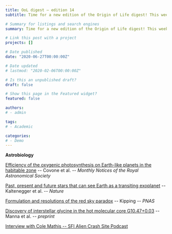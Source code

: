 ```yaml
---
title: OoL digest — edition 14
subtitle: Time for a new edition of the Origin of Life digest! This week we have several articles in the subfield of astrobiology. In the first paper by Covone, we have an analysis of the hypothetical photosynthesis process around known exoplanets. Published in *Nature*, Kaltenegger evaluated which of those exoplanets could see Earth as a transiting exoplanet. We also have a paper taking a look at the habitability of red dwarfs, and the corresponding paradox according to which given their ubiquity we *should* be around one of them. On arXiv a preprint was submitted by Manna et al. reporting the detection of glycine in the ISM by the ALMA observatory. Finally, I’ve included this week’s SFI podcast *Alien Crash Site* featuring an interview with Cole Mathis where he discusses his recent research on assembly theory and biosignatures. Happy reading !!

# Summary for listings and search engines
summary: Time for a new edition of the Origin of Life digest! This week we have several articles in the subfield of astrobiology. In the first paper by Covone, we have an analysis of the hypothetical photosynthesis process around known exoplanets. Published in *Nature*, Kaltenegger evaluated which of those exoplanets could see Earth as a transiting exoplanet. We also have a paper taking a look at the habitability of red dwarfs, and the corresponding paradox according to which given their ubiquity we *should* be around one of them. On arXiv a preprint was submitted by Manna et al. reporting the detection of glycine in the ISM by the ALMA observatory. Finally, I’ve included this week’s SFI podcast *Alien Crash Site* featuring an interview with Cole Mathis where he discusses his recent research on assembly theory and biosignatures. Happy reading !!

# Link this post with a project
projects: []

# Date published
date: "2020-06-27T00:00:00Z"

# Date updated
# lastmod: "2020-02-06T00:00:00Z"

# Is this an unpublished draft?
draft: false

# Show this page in the Featured widget?
featured: false

authors:
# - admin

tags:
# - Academic

categories:
# - Demo
---
```


**Astrobiology**

[Efficiency of the oxygenic photosynthesis on Earth-like planets in the habitable zone](https://doi.org/10.1093/mnras/stab1357) -- Covone et al. -- *Monthly Notices of the Royal Astronomical Society*

[Past, present and future stars that can see Earth as a transiting exoplanet](https://www.nature.com/articles/s41586-021-03596-y) -- Kaltenegger et al. -- *Nature*

[Formulation and resolutions of the red sky paradox](https://www.pnas.org/content/118/26/e2026808118) -- Kipping -- *PNAS*

[Discovery of interstellar glycine in the hot molecular core G10.47+0.03](http://arxiv.org/abs/2106.11800) -- Manna et al. -- *preprint*

[Interview with Cole Mathis -- SFI Alien Crash Site Podcast](https://www.youtube.com/watch?v=ZUpyvrgcpD8)

<br>

